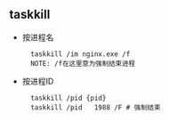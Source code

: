 ## taskkill
- 按进程名

		taskkill /im nginx.exe /f
		NOTE: /f在这里意为强制结束进程
- 按进程ID

		taskkill /pid {pid}
		taskkill /pid   1988 /F # 强制结束
